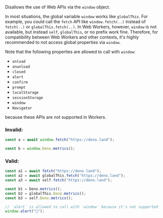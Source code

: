 Disallows the use of Web APIs via the `window` object.

In most situations, the global variable `window` works like `globalThis`. For
example, you could call the `fetch` API like `window.fetch(..)` instead of
`fetch(..)` or `globalThis.fetch(..)`. In Web Workers, however, `window` is not
available, but instead `self`, `globalThis`, or no prefix work fine. Therefore,
for compatibility between Web Workers and other contexts, it's highly
recommended to not access global properties via `window`.

Note that the following properties are allowed to call with `window`:

- `onload`
- `onunload`
- `closed`
- `alert`
- `confirm`
- `prompt`
- `localStorage`
- `sessionStorage`
- `window`
- `Navigator`

because these APIs are not supported in Workers.

### Invalid:

```typescript
const a = await window.fetch("https://deno.land");

const b = window.Deno.metrics();
```

### Valid:

```typescript
const a1 = await fetch("https://deno.land");
const a2 = await globalThis.fetch("https://deno.land");
const a3 = await self.fetch("https://deno.land");

const b1 = Deno.metrics();
const b2 = globalThis.Deno.metrics();
const b3 = self.Deno.metrics();

// `alert` is allowed to call with `window` because it's not supported in Workers
window.alert("🍣");
```
